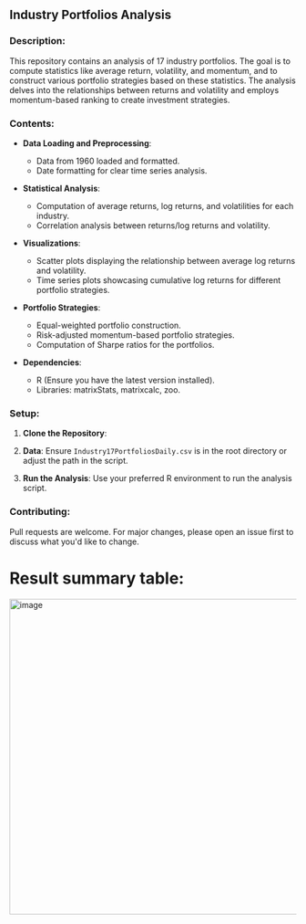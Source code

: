 ## Industry Portfolios Analysis

### Description:
This repository contains an analysis of 17 industry portfolios. The goal is to compute statistics like average return, volatility, and momentum, and to construct various portfolio strategies based on these statistics. The analysis delves into the relationships between returns and volatility and employs momentum-based ranking to create investment strategies.

### Contents:
- **Data Loading and Preprocessing**:
  - Data from 1960 loaded and formatted.
  - Date formatting for clear time series analysis.
   
- **Statistical Analysis**:
  - Computation of average returns, log returns, and volatilities for each industry.
  - Correlation analysis between returns/log returns and volatility.
   
- **Visualizations**:
  - Scatter plots displaying the relationship between average log returns and volatility.
  - Time series plots showcasing cumulative log returns for different portfolio strategies.
   
- **Portfolio Strategies**:
  - Equal-weighted portfolio construction.
  - Risk-adjusted momentum-based portfolio strategies.
  - Computation of Sharpe ratios for the portfolios.
   
- **Dependencies**:
  - R (Ensure you have the latest version installed).
  - Libraries: matrixStats, matrixcalc, zoo.

### Setup:
1. **Clone the Repository**:

2. **Data**:
Ensure `Industry17PortfoliosDaily.csv` is in the root directory or adjust the path in the script.

3. **Run the Analysis**: 
Use your preferred R environment to run the analysis script.

### Contributing:
Pull requests are welcome. For major changes, please open an issue first to discuss what you'd like to change.


# Result summary table:
<img width="553" alt="image" src="https://github.com/ADT86/portfolio-analysis/assets/102257932/8741bccd-5f9a-4992-84c6-c096b9f8ce76">
